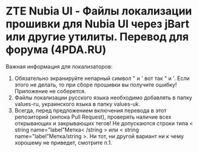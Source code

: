 ZTE Nubia UI - Файлы локализации прошивки для Nubia UI через jBart или другие утилиты. Перевод для форума (4PDA.RU)
===================
Важная информация для локализаторов:<br/>
1. Обязательно экранируйте непарный символ " и ' вот так \" и \'. Если этого не делать, то при сборе прошивки вы получите ошибку! Приложение не соберется.<br/>
2. Файлы локализации русского языка необходимо добавлять в папку values-ru, украинского языка в папку values-uk.<br/>
3. Всегда, перед предложением включения перевода в этот репозиторий (кнпока Pull Request), проверять наличие всех открывающих и закрывающих тегов! Не допускаются строки типа < string name="label"Метка< /string > или < string name="label"Метка/string >. Ни тот, ни другой вариант ни к чему хорошему не приведет, смотрите п.1.<br/>

